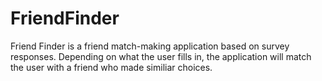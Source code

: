 # FriendFinder
Friend Finder is a friend match-making application based on survey responses. Depending on what the user fills in, the application will match the user with a friend who made similiar choices.</br>

